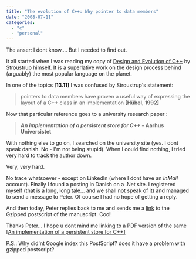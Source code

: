 ```yaml
---
title: "The evolution of C++: Why pointer to data members"
date: "2008-07-11"
categories: 
  - "c"
  - "personal"
---
```


The anser: I dont know.... But I needed to find out.

It all started when I was reading my copy of [Design and Evolution of C++](http://www.google.co.in/url?sa=t&ct=res&cd=1&url=http%3A%2F%2Fwww.amazon.com%2FDesign-Evolution-C-Bjarne-Stroustrup%2Fdp%2F0201543303&ei=zrh3SJf9EZHw7AP4w4m6Bw&usg=AFQjCNFkwQVmnC5sDaCaeCSBw_RuxTrXAA&sig2=JTuvzMGcBZvOI-bP3mFzyQ) by Stroustrup himself. It is a superlative work on the design process behind (arguably) the most popular language on the planet.

In one of the topics **\[13.11\]** I was confused by Stroustrup's statement:

> pointers to data members have proven a useful way of expressing the layout of a C++ class in an implementation **\[Hübel**, **1992\]**

Now that particular reference goes to a university research paper :

> _**An implementation of a persistent store for C++ -**_ **Aarhus Universistet**

With nothing else to go on, I searched on the university site (yes. I dont speak danish. No - I'm not being stupid). When I could find nothing, I tried very hard to track the author down.

Very, very hard.

No trace whatsoever - except on LinkedIn (where I dont have an _InMail_ account). Finally I found a posting in Danish on a .Net site. I registered myself (that is a long, long tale... and we shall not speak of it) and managed to send a message to Peter. Of course I had no hope of getting a reply.

And then today, Peter replies back to me and sends me a [link](ftp://ftp.daimi.au.dk/pub/stud/ludvig/aPersistentStoreForC++.ps.gz) to the Gzipped postscript of the manuscript. Cool!

Thanks Peter... I hope u dont mind me linking to a PDF version of the same \[[An implementation of a persistent store for C++\]](http://sandeep.files.wordpress.com/2008/07/ps.pdf)

P.S.: Why did'nt Google index this PostScript? does it have a problem with gzipped postscript?
